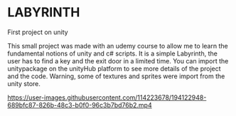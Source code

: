 # LABYRINTH
First project on unity

This small project was made with an udemy course to allow me to learn the fundamental notions of unity and c# scripts.
It is a simple Labyrinth, the user has to find a key and the exit door in a limited time.
You can import the unitypackage on the unityHub platform  to see more details of the project and the code.
Warning, some of textures and sprites were import from the unity store.


https://user-images.githubusercontent.com/114223678/194122948-689bfc87-826b-48c3-b0f0-96c3b7bd76b2.mp4

